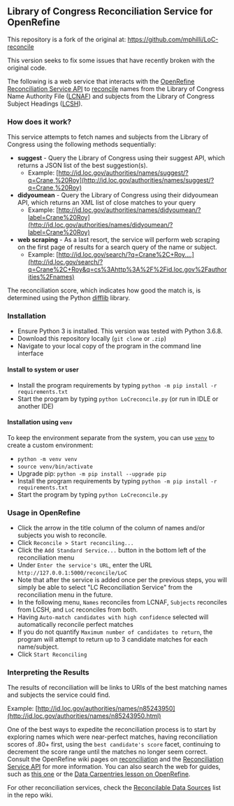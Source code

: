 ## Library of Congress Reconciliation Service for OpenRefine

This repository is a fork of the original at: https://github.com/mphilli/LoC-reconcile

This version seeks to fix some issues that have recently broken with the original code.

The following is a web service that interacts with the [OpenRefine Reconciliation Service API](https://github.com/OpenRefine/OpenRefine/wiki/Reconciliation-Service-API)
to [reconcile](https://github.com/OpenRefine/OpenRefine/wiki/Reconciliation) names from the Library of Congress Name Authority File ([LCNAF](http://id.loc.gov/authorities/names.html)) and
subjects from the Library of Congress Subject Headings ([LCSH](http://id.loc.gov/authorities/subjects.html)).

### How does it work?

This service attempts to fetch names and subjects from the Library of Congress using the following methods sequentially:

* **suggest** - Query the Library of Congress using their suggest API, which returns a JSON list of the best suggestion(s). 
  * Example: [http://id.loc.gov/authorities/names/suggest/?q=Crane,%20Roy](http://id.loc.gov/authorities/names/suggest/?q=Crane,%20Roy)
* **didyoumean** - Query the Library of Congress using their didyoumean API, which returns an XML list of close matches to your query
  * Example: [http://id.loc.gov/authorities/names/didyoumean/?label=Crane%20Roy](http://id.loc.gov/authorities/names/didyoumean/?label=Crane%20Roy)
* **web scraping** - As a last resort, the service will perform web scraping on the first page of results for a search query of the 
name or subject. 
  * Example: [http://id.loc.gov/search/?q=Crane%2C+Roy....](http://id.loc.gov/search/?q=Crane%2C+Roy&q=cs%3Ahttp%3A%2F%2Fid.loc.gov%2Fauthorities%2Fnames)
    
The reconciliation score, which indicates how good the match is, is determined using the Python [difflib](https://docs.python.org/3/library/difflib.html) library.

### Installation

* Ensure Python 3 is installed. This version was tested with Python 3.6.8.
* Download this repository locally (`git clone` or `.zip`)
* Navigate to your local copy of the program in the command line interface

#### Install to system or user

* Install the program requirements by typing `python -m pip install -r requirements.txt`
* Start the program by typing `python LoCreconcile.py` (or run in IDLE or another IDE)

#### Installation using `venv`

To keep the environment separate from the system, you can use [`venv`](https://docs.python.org/3/library/venv.html) to create a custom environment:

* `python -m venv venv`
* `source venv/bin/activate`
* Upgrade pip: `python -m pip install --upgrade pip`
* Install the program requirements by typing `python -m pip install -r requirements.txt`
* Start the program by typing `python LoCreconcile.py`

### Usage in OpenRefine

* Click the arrow in the title column of the column of names and/or subjects you wish to reconcile.
* Click `Reconcile > Start reconciling...`
* Click the `Add Standard Service...` button in the bottom left of the reconciliation menu
* Under `Enter the service's URL`, enter the URL `http://127.0.0.1:5000/reconcile/LoC`
* Note that after the service is added once per the previous steps, you will simply be able to select "LC Reconciliation Service" from the reconciliation menu in the future.
* In the following menu, `Names` reconciles from LCNAF, `Subjects` reconciles from LCSH, and `LoC` reconciles from both.
* Having `Auto-match candidates with high confidence` selected will automatically reconcile perfect matches
* If you do not quantify `Maximum number of candidates to return`, the program will attempt to return up to 3 candidate matches
for each name/subject. 
* Click `Start Reconciling`

### Interpreting the Results

The results of reconciliation will be links to URIs of the best matching names and subjects the service could find.

Example: [http://id.loc.gov/authorities/names/n85243950](http://id.loc.gov/authorities/names/n85243950.html)

One of the best ways to expedite the reconciliation process is to start by exploring names which were near-perfect matches, having 
reconciliation scores of .80+ first, using the `best candidate's score` facet, continuing to decrement the score range until the matches no longer seem 
correct. Consult the OpenRefine wiki pages on [reconciliation](https://openrefine.org/docs/manual/reconciling)
and the [Reconciliation Service API](https://openrefine.org/docs/technical-reference/reconciliation-api) for more information. You can also search the web for guides, 
such as [this one](http://freeyourmetadata.org/reconciliation/) or the [Data Carpentries lesson on OpenRefine](https://datacarpentry.org/OpenRefine-ecology-lesson/). 

For other reconciliation services, check the [Reconcilable Data Sources](https://github.com/OpenRefine/OpenRefine/wiki/Reconcilable-Data-Sources) list in the repo wiki.
